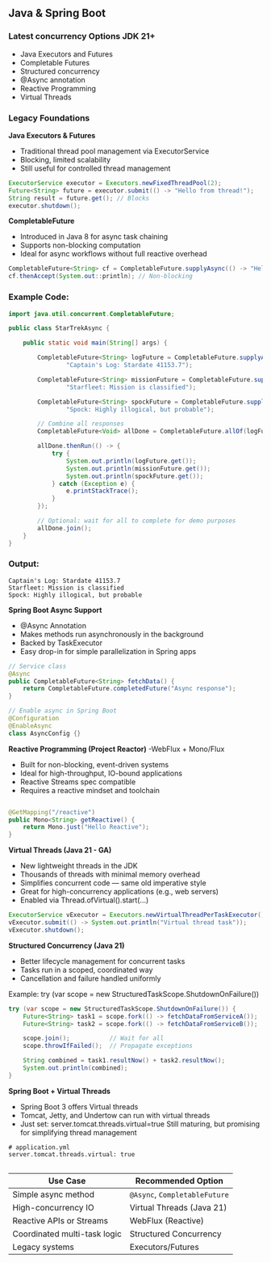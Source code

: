 ## Java & Spring Boot

### Latest concurrency Options JDK 21+ 
- Java Executors and Futures
- Completable Futures
- Structured concurrency
- @Async annotation
- Reactive Programming
- Virtual Threads

### Legacy Foundations
__Java Executors & Futures__
- Traditional thread pool management via ExecutorService
- Blocking, limited scalability
- Still useful for controlled thread management

```java
ExecutorService executor = Executors.newFixedThreadPool(2);
Future<String> future = executor.submit(() -> "Hello from thread!");
String result = future.get(); // Blocks
executor.shutdown();
```

__CompletableFuture__
- Introduced in Java 8 for async task chaining
- Supports non-blocking computation
- Ideal for async workflows without full reactive overhead


```java
CompletableFuture<String> cf = CompletableFuture.supplyAsync(() -> "Hello async!");
cf.thenAccept(System.out::println); // Non-blocking
```

### Example Code: 
```java
import java.util.concurrent.CompletableFuture;

public class StarTrekAsync {

    public static void main(String[] args) {

        CompletableFuture<String> logFuture = CompletableFuture.supplyAsync(() ->
                "Captain's Log: Stardate 41153.7");

        CompletableFuture<String> missionFuture = CompletableFuture.supplyAsync(() ->
                "Starfleet: Mission is classified");

        CompletableFuture<String> spockFuture = CompletableFuture.supplyAsync(() ->
                "Spock: Highly illogical, but probable");

        // Combine all responses
        CompletableFuture<Void> allDone = CompletableFuture.allOf(logFuture, missionFuture, spockFuture);

        allDone.thenRun(() -> {
            try {
                System.out.println(logFuture.get());
                System.out.println(missionFuture.get());
                System.out.println(spockFuture.get());
            } catch (Exception e) {
                e.printStackTrace();
            }
        });

        // Optional: wait for all to complete for demo purposes
        allDone.join();
    }
}

```
### Output:
```
Captain's Log: Stardate 41153.7
Starfleet: Mission is classified
Spock: Highly illogical, but probable
```

__Spring Boot Async Support__
- @Async Annotation
- Makes methods run asynchronously in the background
- Backed by TaskExecutor
- Easy drop-in for simple parallelization in Spring apps


```java
// Service class
@Async
public CompletableFuture<String> fetchData() {
    return CompletableFuture.completedFuture("Async response");
}

// Enable async in Spring Boot
@Configuration
@EnableAsync
class AsyncConfig {}


```
__Reactive Programming (Project Reactor)__
-WebFlux + Mono/Flux
- Built for non-blocking, event-driven systems
- Ideal for high-throughput, IO-bound applications
- Reactive Streams spec compatible
- Requires a reactive mindset and toolchain


```java

@GetMapping("/reactive")
public Mono<String> getReactive() {
    return Mono.just("Hello Reactive");
}

```

**Virtual Threads (Java 21 - GA)**
- New lightweight threads in the JDK
- Thousands of threads with minimal memory overhead
- Simplifies concurrent code — same old imperative style
- Great for high-concurrency applications (e.g., web servers)
- Enabled via Thread.ofVirtual().start(...)

```java
ExecutorService vExecutor = Executors.newVirtualThreadPerTaskExecutor();
vExecutor.submit(() -> System.out.println("Virtual thread task"));
vExecutor.shutdown();


```

__Structured Concurrency (Java 21)__
- Better lifecycle management for concurrent tasks
- Tasks run in a scoped, coordinated way
- Cancellation and failure handled uniformly

Example: try (var scope = new StructuredTaskScope.ShutdownOnFailure())


```java
try (var scope = new StructuredTaskScope.ShutdownOnFailure()) {
    Future<String> task1 = scope.fork(() -> fetchDataFromServiceA());
    Future<String> task2 = scope.fork(() -> fetchDataFromServiceB());

    scope.join();           // Wait for all
    scope.throwIfFailed();  // Propagate exceptions

    String combined = task1.resultNow() + task2.resultNow();
    System.out.println(combined);
}


```

__Spring Boot + Virtual Threads__
- Spring Boot 3 offers Virtual threads
- Tomcat, Jetty, and Undertow can run with virtual threads
- Just set: server.tomcat.threads.virtual=true
Still maturing, but promising for simplifying thread management


```
# application.yml 
server.tomcat.threads.virtual: true


```


| Use Case                     | Recommended Option            |
| ---------------------------- | ----------------------------- |
| Simple async method          | `@Async`, `CompletableFuture` |
| High-concurrency IO          | Virtual Threads (Java 21)     |
| Reactive APIs or Streams     | WebFlux (Reactive)            |
| Coordinated multi-task logic | Structured Concurrency        |
| Legacy systems               | Executors/Futures             |
